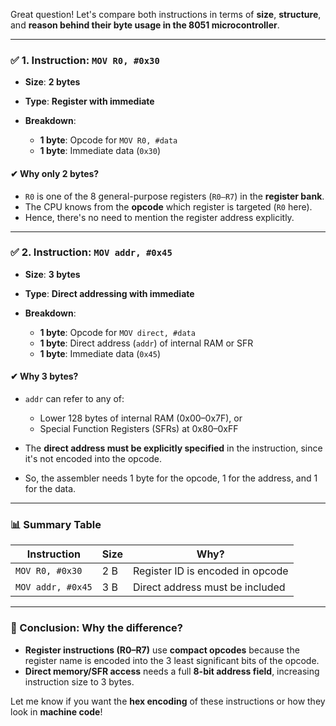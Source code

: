 Great question! Let's compare both instructions in terms of **size**, **structure**, and **reason behind their byte usage in the 8051 microcontroller**.

---

### ✅ 1. Instruction: `MOV R0, #0x30`

* **Size**: **2 bytes**
* **Type**: **Register with immediate**
* **Breakdown**:

  * **1 byte**: Opcode for `MOV R0, #data`
  * **1 byte**: Immediate data (`0x30`)

#### ✔ Why only 2 bytes?

* `R0` is one of the 8 general-purpose registers (`R0–R7`) in the **register bank**.
* The CPU knows from the **opcode** which register is targeted (`R0` here).
* Hence, there's no need to mention the register address explicitly.

---

### ✅ 2. Instruction: `MOV addr, #0x45`

* **Size**: **3 bytes**
* **Type**: **Direct addressing with immediate**
* **Breakdown**:

  * **1 byte**: Opcode for `MOV direct, #data`
  * **1 byte**: Direct address (`addr`) of internal RAM or SFR
  * **1 byte**: Immediate data (`0x45`)

#### ✔ Why 3 bytes?

* `addr` can refer to any of:

  * Lower 128 bytes of internal RAM (0x00–0x7F), or
  * Special Function Registers (SFRs) at 0x80–0xFF
* The **direct address must be explicitly specified** in the instruction, since it's not encoded into the opcode.
* So, the assembler needs 1 byte for the opcode, 1 for the address, and 1 for the data.

---

### 📊 Summary Table

| Instruction       | Size | Why?                             |
| ----------------- | ---- | -------------------------------- |
| `MOV R0, #0x30`   | 2 B  | Register ID is encoded in opcode |
| `MOV addr, #0x45` | 3 B  | Direct address must be included  |

---

### 📘 Conclusion: Why the difference?

* **Register instructions (R0–R7)** use **compact opcodes** because the register name is encoded into the 3 least significant bits of the opcode.
* **Direct memory/SFR access** needs a full **8-bit address field**, increasing instruction size to 3 bytes.

Let me know if you want the **hex encoding** of these instructions or how they look in **machine code**!
